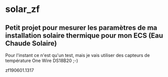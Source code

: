 # solar_zf

## Petit projet pour mesurer les paramètres de ma installation solaire thermique pour mon ECS (Eau Chaude Solaire)

Pour l'instant ce n'est qu'un test, mais je vais utiliser des capteurs de température One Wire DS18B20 ;-)






zf190601.1317
